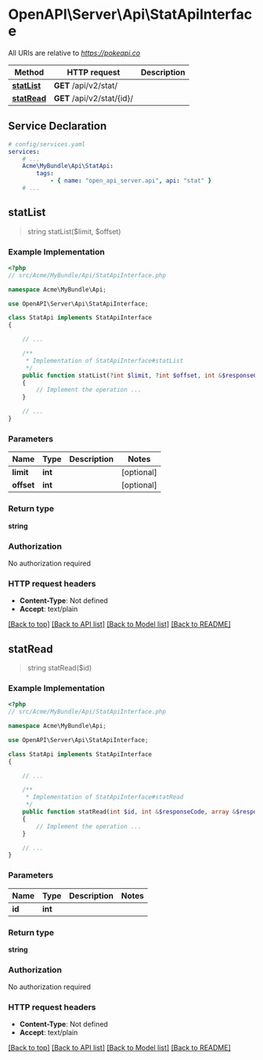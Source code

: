 # OpenAPI\Server\Api\StatApiInterface

All URIs are relative to *https://pokeapi.co*

Method | HTTP request | Description
------------- | ------------- | -------------
[**statList**](StatApiInterface.md#statList) | **GET** /api/v2/stat/ | 
[**statRead**](StatApiInterface.md#statRead) | **GET** /api/v2/stat/{id}/ | 


## Service Declaration
```yaml
# config/services.yaml
services:
    # ...
    Acme\MyBundle\Api\StatApi:
        tags:
            - { name: "open_api_server.api", api: "stat" }
    # ...
```

## **statList**
> string statList($limit, $offset)



### Example Implementation
```php
<?php
// src/Acme/MyBundle/Api/StatApiInterface.php

namespace Acme\MyBundle\Api;

use OpenAPI\Server\Api\StatApiInterface;

class StatApi implements StatApiInterface
{

    // ...

    /**
     * Implementation of StatApiInterface#statList
     */
    public function statList(?int $limit, ?int $offset, int &$responseCode, array &$responseHeaders): array|object|null
    {
        // Implement the operation ...
    }

    // ...
}
```

### Parameters

Name | Type | Description  | Notes
------------- | ------------- | ------------- | -------------
 **limit** | **int**|  | [optional]
 **offset** | **int**|  | [optional]

### Return type

**string**

### Authorization

No authorization required

### HTTP request headers

 - **Content-Type**: Not defined
 - **Accept**: text/plain

[[Back to top]](#) [[Back to API list]](../../README.md#documentation-for-api-endpoints) [[Back to Model list]](../../README.md#documentation-for-models) [[Back to README]](../../README.md)

## **statRead**
> string statRead($id)



### Example Implementation
```php
<?php
// src/Acme/MyBundle/Api/StatApiInterface.php

namespace Acme\MyBundle\Api;

use OpenAPI\Server\Api\StatApiInterface;

class StatApi implements StatApiInterface
{

    // ...

    /**
     * Implementation of StatApiInterface#statRead
     */
    public function statRead(int $id, int &$responseCode, array &$responseHeaders): array|object|null
    {
        // Implement the operation ...
    }

    // ...
}
```

### Parameters

Name | Type | Description  | Notes
------------- | ------------- | ------------- | -------------
 **id** | **int**|  |

### Return type

**string**

### Authorization

No authorization required

### HTTP request headers

 - **Content-Type**: Not defined
 - **Accept**: text/plain

[[Back to top]](#) [[Back to API list]](../../README.md#documentation-for-api-endpoints) [[Back to Model list]](../../README.md#documentation-for-models) [[Back to README]](../../README.md)

